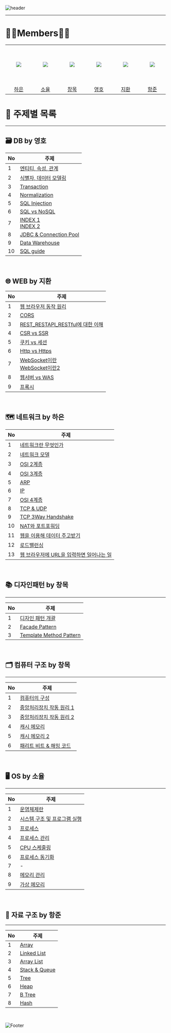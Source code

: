 ![header](https://capsule-render.vercel.app/api?type=waving&color=timeGradient&height=300&section=header&text=CS-Zizon&fontSize=80)

------



# 👨‍💻Members👩‍💻


<table>
  <tr height="125px">
    <td align="center" width="140px">
      <a href="https://github.com/pear96/"><img src="https://avatars.githubusercontent.com/u/80267948?v=4"/></a>
    </td>
    <td align="center" width="140px">
      <a href="https://github.com/zoyul/"><img src="https://avatars.githubusercontent.com/u/87061977?v=4"/></a>
    </td>
    <td align="center" width="140px">
      <a href="https://github.com/all-eviate/"><img src="https://avatars.githubusercontent.com/u/48756618?v=4"/></a>
    </td>
    <td align="center" width="140px">
      <a href="https://github.com/jyh3797/"><img src="https://avatars.githubusercontent.com/u/87463790?v=4"/></a>
    </td>
    <td align="center" width="140px">
      <a href="https://github.com/joojeehwan/"><img src="https://avatars.githubusercontent.com/u/62932147?v=4"/></a>
    </td>
    <td align="center" width="140px">
      <a href="https://github.com/wngkd441/"><img src="https://avatars.githubusercontent.com/u/70434872?v=4"/></a>
    </td>
  </tr>
  <tr height="">
    <td align="center" width="140px">
      <a href="https://github.com/pear96/">하은</a>
    </td>
    <td align="center" width="140px">
      <a href="https://github.com/zoyul/">소율</a>
    </td>
    <td align="center" width="140px">
      <a href="https://github.com/all-eviate/">창목</a>
    </td>
    <td align="center" width="140px">
      <a href="https://github.com/jyh3797">영호</a>
    </td>
    <td align="center" width="140px">
      <a href="https://github.com/joojeehwan">지환</a>
    </td>
    <td align="center" width="140px">
      <a href="https://github.com/wngkd441/">항준</a>
    </td>
  </tr>
</table>




# 📜 주제별 목록

------

## 🗃 DB by 영호

| No   | 주제                                                         |
| ---- | ------------------------------------------------------------ |
| 1    | [엔티티, 속성, 관계](https://github.com/pear96/cs-zz/blob/main/DB/DB%2001%20%EC%97%94%ED%84%B0%ED%8B%B0%2C%20%EC%86%8D%EC%84%B1%2C%20%EA%B4%80%EA%B3%84.md) |
| 2    | [식별자, 데이터 모델링](https://github.com/pear96/cs-zz/blob/main/DB/DB%2002%20%EC%8B%9D%EB%B3%84%EC%9E%90%2C%20%EB%8D%B0%EC%9D%B4%ED%84%B0%20%EB%AA%A8%EB%8D%B8%EB%A7%81.md) |
| 3    | [Transaction](https://github.com/pear96/cs-zz/blob/main/DB/DB%2003%20Transaction.md) |
| 4    | [Normalization](https://github.com/pear96/cs-zz/blob/main/DB/DB%2004%20Normalization.md) |
| 5    | [SQL Injection](https://github.com/pear96/cs-zz/blob/main/DB/DB%2005%20SQL%20Injection.md) |
| 6    | [SQL vs NoSQL](https://github.com/pear96/cs-zz/blob/main/DB/DB%2006%20SQL%20vs%20NoSQL.md) |
| 7    | [INDEX 1](https://github.com/pear96/cs-zz/blob/main/DB/DB%2007%20INDEX_1.md) <br> [INDEX 2](https://github.com/pear96/cs-zz/blob/main/DB/DB%2007%20INDEX_2.md) |
| 8    | [JDBC & Connection Pool](https://github.com/pear96/cs-zz/blob/main/DB/DB%2008%20JDBC%20%26%20Connection%20Pool.md) |
| 9    | [Data Warehouse](https://github.com/pear96/cs-zz/blob/main/DB/DB%2009%20Data%20Warehouse.md) |
| 10   | [SQL guide](https://github.com/pear96/cs-zz/blob/main/DB/DB%2009%20Data%20Warehouse.md) |

<br>

## 🌐 WEB by 지환

| No   | 주제                                                         |
| ---- | ------------------------------------------------------------ |
| 1    | [웹 브라우저 동작 원리](https://github.com/pear96/cs-zz/blob/main/web/%EC%9B%B9%20%EB%B8%8C%EB%9D%BC%EC%9A%B0%EC%A0%80%20%EB%8F%99%EC%9E%91%20%EC%9B%90%EB%A6%AC.md) |
| 2    | [CORS](https://github.com/pear96/cs-zz/blob/main/web/CORS.md) |
| 3    | [REST_RESTAPI_RESTful에 대한 이해](https://github.com/pear96/cs-zz/blob/main/web/REST_RESTAPI_RESTful%EC%97%90%20%EB%8C%80%ED%95%9C%20%EC%9D%B4%ED%95%B4.md) |
| 4    | [CSR vs SSR](https://github.com/pear96/cs-zz/blob/main/web/CSR%20vs%20SSR.md) |
| 5    | [쿠키 vs 세션](https://github.com/pear96/cs-zz/blob/main/web/%EC%BF%A0%ED%82%A4%20vs%20%EC%84%B8%EC%85%98.md) |
| 6    | [Http vs Https](https://github.com/pear96/cs-zz/blob/main/web/Http%20vs%20Https.md) |
| 7    | [WebSocket이란](https://github.com/pear96/cs-zz/blob/main/web/WebSocket%EC%9D%B4%EB%9E%80.md) <br>[WebSocket이란2](https://github.com/pear96/cs-zz/blob/main/web/WebSocket%EC%9D%B4%EB%9E%80_2.md) |
| 8    | [웹서버 vs WAS](https://github.com/pear96/cs-zz/blob/main/web/%EC%9B%B9%EC%84%9C%EB%B2%84%20vs%20WAS.md) |
| 9    | [프록시](https://github.com/pear96/cs-zz/blob/main/web/%ED%94%84%EB%A1%9D%EC%8B%9C.md) |

<br>

## 🗺 네트워크 by 하은

| No   | 주제                                                         |
| ---- | ------------------------------------------------------------ |
| 1    | [네트워크란 무엇인가](https://github.com/pear96/cs-zz/blob/main/%EB%84%A4%ED%8A%B8%EC%9B%8C%ED%81%AC/01%20%EB%84%A4%ED%8A%B8%EC%9B%8C%ED%81%AC%EB%9E%80%20%EB%AC%B4%EC%97%87%EC%9D%B8%EA%B0%80.md) |
| 2    | [네트워크 모델](https://github.com/pear96/cs-zz/blob/main/%EB%84%A4%ED%8A%B8%EC%9B%8C%ED%81%AC/02%20%EB%84%A4%ED%8A%B8%EC%9B%8C%ED%81%AC%20%EB%AA%A8%EB%8D%B8.md) |
| 3    | [OSI 2계층](https://github.com/pear96/cs-zz/blob/main/%EB%84%A4%ED%8A%B8%EC%9B%8C%ED%81%AC/03%20OSI%202%EA%B3%84%EC%B8%B5.md) |
| 4    | [OSI 3계층](https://github.com/pear96/cs-zz/blob/main/%EB%84%A4%ED%8A%B8%EC%9B%8C%ED%81%AC/04%20OSI%203%EA%B3%84%EC%B8%B5.md) |
| 5    | [ARP](https://github.com/pear96/cs-zz/blob/main/%EB%84%A4%ED%8A%B8%EC%9B%8C%ED%81%AC/05%20ARP.md) |
| 6    | [IP](https://github.com/pear96/cs-zz/blob/main/%EB%84%A4%ED%8A%B8%EC%9B%8C%ED%81%AC/06%20IP.md) |
| 7    | [OSI 4계층](https://github.com/pear96/cs-zz/blob/main/%EB%84%A4%ED%8A%B8%EC%9B%8C%ED%81%AC/07%204%EA%B3%84%EC%B8%B5.md) |
| 8    | [TCP & UDP](https://github.com/pear96/cs-zz/blob/main/%EB%84%A4%ED%8A%B8%EC%9B%8C%ED%81%AC/08%20TCP%20%26%20UDP.md) |
| 9    | [TCP 3Way Handshake](https://github.com/pear96/cs-zz/blob/main/%EB%84%A4%ED%8A%B8%EC%9B%8C%ED%81%AC/09%20TCP%203way%20Handshake.md) |
| 10   | [NAT와 포트포워딩](https://github.com/pear96/cs-zz/blob/main/%EB%84%A4%ED%8A%B8%EC%9B%8C%ED%81%AC/10%20NAT%EC%99%80%20%ED%8F%AC%ED%8A%B8%ED%8F%AC%EC%9B%8C%EB%94%A9.md) |
| 11   | [웹을 이용해 데이터 주고받기](https://github.com/pear96/cs-zz/blob/main/%EB%84%A4%ED%8A%B8%EC%9B%8C%ED%81%AC/11%20%EC%9B%B9(www)%EC%9D%84%20%EC%9D%B4%EC%9A%A9%ED%95%B4%20%EB%8D%B0%EC%9D%B4%ED%84%B0%20%EC%A3%BC%EA%B3%A0%EB%B0%9B%EA%B8%B0.md) |
| 12   | [로드밸런싱]()                                               |
| 13   | [웹 브라우저에 URL을 입력하면 일어나는 일](https://github.com/pear96/cs-zz/blob/main/%EB%84%A4%ED%8A%B8%EC%9B%8C%ED%81%AC/13%20%EC%9B%B9%20%EB%B8%8C%EB%9D%BC%EC%9A%B0%EC%A0%80%EC%97%90%20URL%20%EC%9E%85%EB%A0%A5%ED%95%98%EB%A9%B4%20%EC%9D%BC%EC%96%B4%EB%82%98%EB%8A%94%20%EC%9D%BC.md) |

<br>

## 📚 디자인패턴 by 창목

------

| No   | 주제                                                         |
| ---- | ------------------------------------------------------------ |
| 1    | [디자인 패턴 개괄](https://github.com/pear96/cs-zz/blob/main/%EB%94%94%EC%9E%90%EC%9D%B8%20%ED%8C%A8%ED%84%B4/01_%EB%94%94%EC%9E%90%EC%9D%B8%20%ED%8C%A8%ED%84%B4%20%EA%B0%9C%EA%B4%84.md) |
| 2    | [Facade Pattern](https://github.com/pear96/cs-zz/blob/main/%EB%94%94%EC%9E%90%EC%9D%B8%20%ED%8C%A8%ED%84%B4/02_Facade%20Pattern.md) |
| 3    | [Template Method Pattern](https://github.com/pear96/cs-zz/blob/main/%EB%94%94%EC%9E%90%EC%9D%B8%20%ED%8C%A8%ED%84%B4/03_Template%20Method%20Pattern.md) |

<br>

## 🗂 컴퓨터 구조 by 창목

------

| No   | 주제                                                         |
| ---- | ------------------------------------------------------------ |
| 1    | [컴퓨터의 구성](https://github.com/pear96/cs-zz/blob/main/%EC%BB%B4%ED%93%A8%ED%84%B0%EA%B5%AC%EC%A1%B0/01_%EC%BB%B4%ED%93%A8%ED%84%B0%EC%9D%98%20%EA%B5%AC%EC%84%B1.md) |
| 2    | [중앙처리장치 작동 원리 1](https://github.com/pear96/cs-zz/blob/main/%EC%BB%B4%ED%93%A8%ED%84%B0%EA%B5%AC%EC%A1%B0/02_%EC%A4%91%EC%95%99%EC%B2%98%EB%A6%AC%EC%9E%A5%EC%B9%98%20%EC%9E%91%EB%8F%99%20%EC%9B%90%EB%A6%AC%201%EB%B6%80.md) |
| 3    | [중앙처리장치 작동 원리 2](https://github.com/pear96/cs-zz/blob/main/%EC%BB%B4%ED%93%A8%ED%84%B0%EA%B5%AC%EC%A1%B0/03_%EC%A4%91%EC%95%99%EC%B2%98%EB%A6%AC%EC%9E%A5%EC%B9%98%20%EC%9E%91%EB%8F%99%20%EC%9B%90%EB%A6%AC%202%EB%B6%80.md) |
| 4    | [캐시 메모리](https://github.com/pear96/cs-zz/blob/main/%EC%BB%B4%ED%93%A8%ED%84%B0%EA%B5%AC%EC%A1%B0/04_%EC%BA%90%EC%8B%9C%20%EB%A9%94%EB%AA%A8%EB%A6%AC.md) |
| 5    | [캐시 메모리 2](https://github.com/pear96/cs-zz/blob/main/%EC%BB%B4%ED%93%A8%ED%84%B0%EA%B5%AC%EC%A1%B0/05_%EC%BA%90%EC%8B%9C%20%EB%A9%94%EB%AA%A8%EB%A6%AC%202%EB%B6%80.md) |
| 6    | [패리트 비트 & 해밍 코드](https://github.com/pear96/cs-zz/blob/main/%EC%BB%B4%ED%93%A8%ED%84%B0%EA%B5%AC%EC%A1%B0/06_%ED%8C%A8%EB%A6%AC%ED%8B%B0%20%EB%B9%84%ED%8A%B8%20%26%20%ED%95%B4%EB%B0%8D%20%EC%BD%94%EB%93%9C.md) |

<br>

## 🖥 OS by 소율

------

| No   | 주제                                                         |
| ---- | ------------------------------------------------------------ |
| 1    | [운영체제란](https://github.com/pear96/cs-zz/blob/main/%EC%9A%B4%EC%98%81%EC%B2%B4%EC%A0%9C/01%20%EC%9A%B4%EC%98%81%EC%B2%B4%EC%A0%9C%EB%9E%80.md) |
| 2    | [시스템 구조 및 프로그램 실행](https://github.com/pear96/cs-zz/blob/main/%EC%9A%B4%EC%98%81%EC%B2%B4%EC%A0%9C/02%20%EC%8B%9C%EC%8A%A4%ED%85%9C%20%EA%B5%AC%EC%A1%B0%20%EB%B0%8F%20%ED%94%84%EB%A1%9C%EA%B7%B8%EB%9E%A8%20%EC%8B%A4%ED%96%89.md) |
| 3    | [프로세스](https://github.com/pear96/cs-zz/blob/main/%EC%9A%B4%EC%98%81%EC%B2%B4%EC%A0%9C/03%20%ED%94%84%EB%A1%9C%EC%84%B8%EC%8A%A4.md) |
| 4    | [프로세스 관리](https://github.com/pear96/cs-zz/blob/main/%EC%9A%B4%EC%98%81%EC%B2%B4%EC%A0%9C/04%20%ED%94%84%EB%A1%9C%EC%84%B8%EC%8A%A4%20%EA%B4%80%EB%A6%AC.md) |
| 5    | [CPU 스케줄링](https://github.com/pear96/cs-zz/blob/main/%EC%9A%B4%EC%98%81%EC%B2%B4%EC%A0%9C/05%20CPU%20%EC%8A%A4%EC%BC%80%EC%A4%84%EB%A7%81.md) |
| 6    | [프로세스 동기화](https://github.com/pear96/cs-zz/blob/main/%EC%9A%B4%EC%98%81%EC%B2%B4%EC%A0%9C/06%20%ED%94%84%EB%A1%9C%EC%84%B8%EC%8A%A4%20%EB%8F%99%EA%B8%B0%ED%99%94.md) |
| 7    | -                                                            |
| 8    | [메모리 관리](https://github.com/pear96/cs-zz/blob/main/%EC%9A%B4%EC%98%81%EC%B2%B4%EC%A0%9C/08%20%EB%A9%94%EB%AA%A8%EB%A6%AC%20%EA%B4%80%EB%A6%AC.md) |
| 9    | [가상 메모리](https://github.com/pear96/cs-zz/blob/main/%EC%9A%B4%EC%98%81%EC%B2%B4%EC%A0%9C/08%20%EB%A9%94%EB%AA%A8%EB%A6%AC%20%EA%B4%80%EB%A6%AC.md) |

<br>

## 💾 자료 구조 by 항준

------

| No   | 주제                                                         |
| ---- | ------------------------------------------------------------ |
| 1    | [Array](https://github.com/pear96/cs-zz/blob/main/%EC%9E%90%EB%A3%8C%EA%B5%AC%EC%A1%B0/01_Array.md) |
| 2    | [Linked List](https://github.com/pear96/cs-zz/blob/main/%EC%9E%90%EB%A3%8C%EA%B5%AC%EC%A1%B0/02_Linked%20List.md) |
| 3    | [Array List](https://github.com/pear96/cs-zz/blob/main/%EC%9E%90%EB%A3%8C%EA%B5%AC%EC%A1%B0/03_ArrayList.md) |
| 4    | [Stack & Queue](https://github.com/pear96/cs-zz/blob/main/%EC%9E%90%EB%A3%8C%EA%B5%AC%EC%A1%B0/04_Stack%26Queue.md) |
| 5    | [Tree](https://github.com/pear96/cs-zz/blob/main/%EC%9E%90%EB%A3%8C%EA%B5%AC%EC%A1%B0/05_Tree.md) |
| 6    | [Heap](https://github.com/pear96/cs-zz/blob/main/%EC%9E%90%EB%A3%8C%EA%B5%AC%EC%A1%B0/06_Heap.md) |
| 7    | [B Tree](https://github.com/pear96/cs-zz/blob/main/%EC%9E%90%EB%A3%8C%EA%B5%AC%EC%A1%B0/07_B%20Tree.md) |
| 8    | [Hash](https://github.com/pear96/cs-zz/blob/main/%EC%9E%90%EB%A3%8C%EA%B5%AC%EC%A1%B0/08_Hash.md) |

<br>




![Footer](https://capsule-render.vercel.app/api?type=waving&color=timeGradient&height=200&section=footer)

